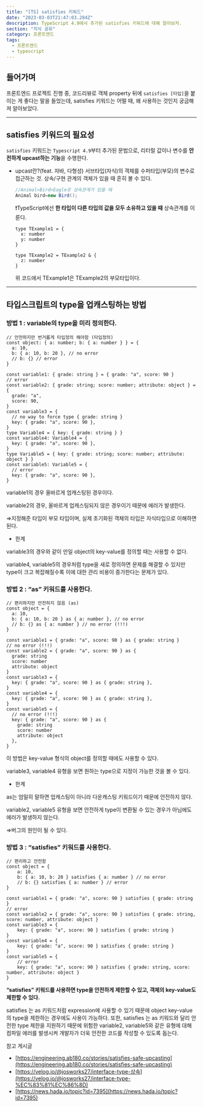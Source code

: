 ```yaml
---
title: "[TS] satisfies 키워드"
date: "2023-03-03T21:47:03.284Z"
description: TypeScript 4.9에서 추가된 satisfies 키워드에 대해 알아보자.
section: "지식 공유" 
category: 프론트엔드
tags:
  - 프론트엔드
  - typescript
---
```


## 들어가며

프론트엔드 프로젝트 진행 중, 코드리뷰로 객체 property 뒤에 `satisfies [타입]`을 붙이는 게 좋다는 말을 들었는데, satisfies 키워드는 어떨 때, 왜 사용하는 것인지 궁금해져 알아보았다.

---

## satisfies 키워드의 필요성

`satisfies` 키워드는 `Typescript 4.9`부터 추가된 문법으로, 리터럴 값이나 변수를 **안전하게 upcast하는 기능**을 수행한다.

- upcast란?(feat. 자바, 다형성)
  서브타입(자식)의 객체를 수퍼타입(부모)의 변수로 접근하는 것.
  상속/구현 관계의 객체가 있을 때 흔히 볼 수 있다.

  ```java
  //Animal>Bird>Eagle로 상속관계가 있을 때
  Animal bird=new Bird();
  ```

  ❗TypeScript에선 **한 타입이 다른 타입의 값을 모두 소유하고 있을 때** 상속관계를 이룬다.

  ```tsx
  type TExample1 = {
    x: number
    y: number
  }

  type TExample2 = TExample2 & {
    z: number
  }
  ```

  위 코드에서 TExample1은 TExample2의 부모타입이다.

---

## 타입스크립트의 type을 업캐스팅하는 방법

### 방법 1 : variable의 type을 미리 정의한다.

```tsx
// 안전하지만 번거롭게 타입정의 해야함 (타입정의)
const object: { a: number; b: { a: number } } = {
  a: 10,
  b: { a: 10, b: 20 }, // no error
  // b: {} // error
}
```

```tsx
const variable1: { grade: string } = { grade: "a", score: 90 }
// error
const variable2: { grade: string; score: number; attribute: object } = {
  grade: "a",
  score: 90,
}
const variable3 = {
  // no way to force type { grade: string }
  key: { grade: "a", score: 90 },
}
type Variable4 = { key: { grade: string } }
const variable4: Variable4 = {
  key: { grade: "a", score: 90 },
}
type Variable5 = { key: { grade: string; score: number; attribute: object } }
const variable5: Variable5 = {
  // error
  key: { grade: "a", score: 90 },
}
```

variable1의 경우 올바르게 업캐스팅된 경우이다.

variable2의 경우, 올바르게 업캐스팅되지 않은 경우이기 때문에 에러가 발생한다.

⇒지정해준 타입이 부모 타입이며, 실제 초기화된 객체의 타입은 자식타입으로 이해하면 된다.

- 한계

variable3의 경우와 같이 만일 object의 key-value를 정의할 때는 사용할 수 없다.

variable4, variable5의 경우처럼 type을 새로 정의하면 문제를 해결할 수 있지만 type이 크고 복잡해질수록 이에 대한 관리 비용이 증가한다는 문제가 있다.

### 방법 2 : “as” 키워드를 사용한다.

```tsx
// 편리하지만 안전하지 않음 (as)
const object = {
  a: 10,
  b: { a: 10, b: 20 } as { a: number }, // no error
  // b: {} as { a: number } // no error (!!!)
}
```

```tsx
const variable1 = { grade: "a", score: 90 } as { grade: string }
// no error (!!!)
const variable2 = { grade: "a", score: 90 } as {
  grade: string
  score: number
  attribute: object
}
const variable3 = {
  key: { grade: "a", score: 90 } as { grade: string },
}
const variable4 = {
  key: { grade: "a", score: 90 } as { grade: string },
}
const variable5 = {
  // no error (!!!)
  key: { grade: "a", score: 90 } as {
    grade: string
    score: number
    attribute: object
  },
}
```

이 방법은 key-value 형식의 object를 정의할 때에도 사용할 수 있다.

variable3, variable4 유형을 보면 원하는 type으로 지정이 가능한 것을 볼 수 있다.

- 한계

as는 엄밀히 말하면 업캐스팅이 아니라 다운캐스팅 키워드이기 때문에 안전하지 않다.

variable2, variable5 유형을 보면 안전하게 type이 변환될 수 있는 경우가 아님에도 에러가 발생하지 않는다.

⇒버그의 원인이 될 수 있다.

### 방법 3 : “satisfies” 키워드를 사용한다.

```tsx
// 편리하고 안전함
const object = {
    a: 10,
    b: { a: 10, b: 20 } satisfies { a: number } // no error
    // b: {} satisfies { a: number } // error
}
```

```tsx
const variable1 = { grade: "a", score: 90 } satisfies { grade: string }
// error
const variable2 = { grade: "a", score: 90 } satisfies { grade: string, score: number, attribute: object }
const variable3 = {
    key: { grade: "a", score: 90 } satisfies { grade: string }
}
const variable4 = {
    key: { grade: "a", score: 90 } satisfies { grade: string }
}
const variable5 = {
    // error
    key: { grade: "a", score: 90 } satisfies { grade: string, score: number, attribute: object }
}
```

**“satisfies” 키워드를 사용하면 type을 안전하게 제한할 수 있고, 객체의 key-value도 제한할 수 있다.**

satisfies 는 as 키워드처럼 expression에 사용할 수 있기 때문에 object key-value 의 type을 제한하는 경우에도 사용이 가능하다. 또한, satisfies 는 as 키워드와 달리 안전한 type 제한을 지원하기 때문에 위험한 variable2, variable5와 같은 유형에 대해 컴파일 에러를 발생시켜 개발자가 더욱 안전한 코드를 작성할 수 있도록 돕는다.

<nav>

참고 게시글

- [https://engineering.ab180.co/stories/satisfies-safe-upcasting](https://engineering.ab180.co/stories/satisfies-safe-upcasting)
- [https://velog.io/@josworks27/interface-type-상속](https://velog.io/@josworks27/interface-type-%EC%83%81%EC%86%8D)
- [https://news.hada.io/topic?id=7395](https://news.hada.io/topic?id=7395)

</nav>
